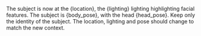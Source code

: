 The subject is now at the {location}, the {lighting} lighting highlighting facial features. The subject is {body_pose}, with the head {head_pose}. Keep only the identity of the subject. The location, lighting and pose should change to match the new context.